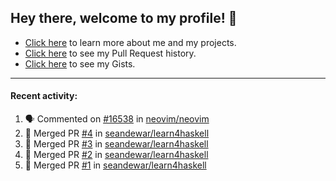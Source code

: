 ## Hey there, welcome to my profile! 👋

- [Click here](https://seandewar.github.io/) to learn more about me and my projects.
- [Click here](https://github.com/search?p=1&q=author%3Aseandewar+is%3Apr) to see my Pull Request history.
- [Click here](https://gist.github.com/seandewar) to see my Gists.

---

#### Recent activity:

<!--START_SECTION:activity-->
1. 🗣 Commented on [#16538](https://github.com/neovim/neovim/issues/16538) in [neovim/neovim](https://github.com/neovim/neovim)
2. 🎉 Merged PR [#4](https://github.com/seandewar/learn4haskell/pull/4) in [seandewar/learn4haskell](https://github.com/seandewar/learn4haskell)
3. 🎉 Merged PR [#3](https://github.com/seandewar/learn4haskell/pull/3) in [seandewar/learn4haskell](https://github.com/seandewar/learn4haskell)
4. 🎉 Merged PR [#2](https://github.com/seandewar/learn4haskell/pull/2) in [seandewar/learn4haskell](https://github.com/seandewar/learn4haskell)
5. 🎉 Merged PR [#1](https://github.com/seandewar/learn4haskell/pull/1) in [seandewar/learn4haskell](https://github.com/seandewar/learn4haskell)
<!--END_SECTION:activity-->
